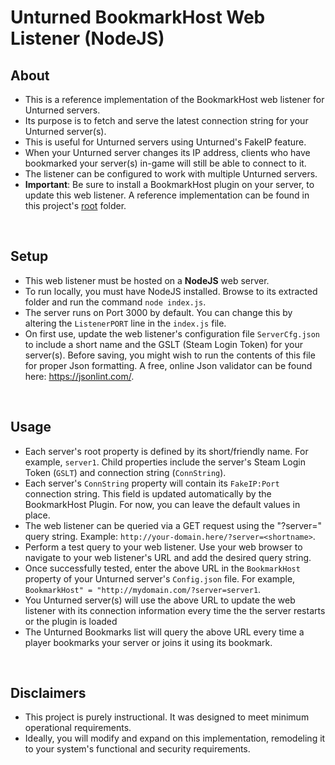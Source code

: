 # Unturned BookmarkHost Web Listener (NodeJS)


## About
- This is a reference implementation of the BookmarkHost web listener for Unturned servers.
- Its purpose is to fetch and serve the latest connection string for your Unturned server(s).
- This is useful for Unturned servers using Unturned's FakeIP feature.
- When your Unturned server changes its IP address, clients who have bookmarked your server(s) in-game will still be able to connect to it.
- The listener can be configured to work with multiple Unturned servers.
- **Important**: Be sure to install a BookmarkHost plugin on your server, to update this web listener. A reference implementation can be found in this project's [root](https://github.com/PandahutMushy/BookmarkHostPlugin/tree/master) folder.
<br/>

## Setup
- This web listener must be hosted on a **NodeJS** web server.
- To run locally, you must have NodeJS installed. Browse to its extracted folder and run the command `node index.js`.
- The server runs on Port 3000 by default. You can change this by altering the `ListenerPORT` line in the `index.js` file.
- On first use, update the web listener's configuration file `ServerCfg.json` to include a short name and the GSLT (Steam Login Token) for your server(s). Before saving, you might wish to run the contents of this file for proper Json formatting. A free, online Json validator can be found here: https://jsonlint.com/. 
<br/>

## Usage
- Each server's root property is defined by its short/friendly name. For example, `server1`. Child properties include the server's Steam Login Token (`GSLT`) and connection string (`ConnString`).
- Each server's `ConnString` property will contain its `FakeIP:Port` connection string. This field is updated automatically by the BookmarkHost Plugin. For now, you can leave the default values in place.
- The web listener can be queried via a GET request using the "?server=" query string. Example: `http://your-domain.here/?server=<shortname>`.
- Perform a test query to your web listener. Use your web browser to navigate to your web listener's URL and add the desired query string.
- Once successfully tested, enter the above URL in the `BookmarkHost` property of your Unturned server's `Config.json` file. For example, `BookmarkHost" = "http://mydomain.com/?server=server1`.
- You Unturned server(s) will use the above URL to update the web listener with its connection information every time the the server restarts or the plugin is loaded
- The Unturned Bookmarks list will query the above URL every time a player bookmarks your server or joins it using its bookmark.
<br/>

## Disclaimers
- This project is purely instructional. It was designed to meet minimum operational requirements.
- Ideally, you will modify and expand on this implementation, remodeling it to your system's functional and security requirements.